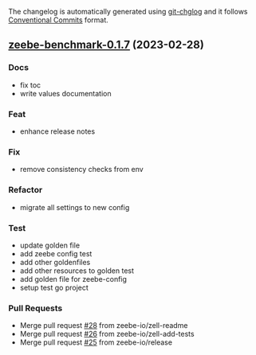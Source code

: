The changelog is automatically generated using [git-chglog](https://github.com/git-chglog/git-chglog)
and it follows [Conventional Commits](https://www.conventionalcommits.org/en/v1.0.0/) format.


<a name="zeebe-benchmark-0.1.7"></a>
## [zeebe-benchmark-0.1.7](https://github.com/camunda/camunda-platform-helm/compare/zeebe-benchmark-0.1.6...zeebe-benchmark-0.1.7) (2023-02-28)

### Docs

* fix toc
* write values documentation

### Feat

* enhance release notes

### Fix

* remove consistency checks from env

### Refactor

* migrate all settings to new config

### Test

* update golden file
* add zeebe config test
* add other goldenfiles
* add other resources to golden test
* add golden file for zeebe-config
* setup test go project

### Pull Requests

* Merge pull request [#28](https://github.com/camunda/camunda-platform-helm/issues/28) from zeebe-io/zell-readme
* Merge pull request [#26](https://github.com/camunda/camunda-platform-helm/issues/26) from zeebe-io/zell-add-tests
* Merge pull request [#25](https://github.com/camunda/camunda-platform-helm/issues/25) from zeebe-io/release

